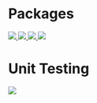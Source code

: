Packages
========

<a href="https://bytepackager.com">
  <img src="https://bytepackager.com/badge/sM_zmrFPSM-a-DTAWTFXSWwJ0NM/status.svg"/>
</a>

<a href="https://bytepackager.com">
  <img src="https://bytepackager.com/badge/4T4uNvEvJtmCD52KAOQwgiIZjGI/status.svg"/>
</a>

<a href="https://bytepackager.com">
  <img src="https://bytepackager.com/badge/DlPBg2bCNI4PwvJD5GrWK2OUZf8/status.svg"/>
</a>

<a href="https://bytepackager.com">
  <img src="https://bytepackager.com/badge/wIHJLSUjDKLFerKmE-hz0UkKfCk/status.svg"/>
</a>


Unit Testing
============

<a href="https://travis-ci.org/dlasalle/wildriver">
  <img src="https://travis-ci.org/dlasalle/wildriver.svg?branch=master"/>
</a>
